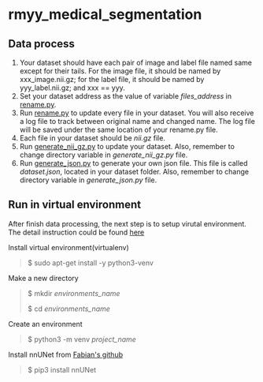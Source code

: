 # rmyy_medical_segmentation

## Data process
1. Your dataset should have each pair of image and label file named same except for their tails. For the image file, it should be named by xxx_image.nii.gz; for the label file, it should be named by yyy_label.nii.gz; and xxx == yyy.
2. Set your dataset address as the value of variable *files_address* in [rename.py](https://github.com/ruiyangqin2016/rmyy_medical_segmentation/blob/main/rename.py).
3. Run [rename.py](https://github.com/ruiyangqin2016/rmyy_medical_segmentation/blob/main/rename.py) to update every file in your dataset. You will also receive a log file to track between original name and changed name. The log file will be saved under the same location of your rename.py file.
4. Each file in your dataset should be *nii.gz* file.
5. Run [generate_nii_gz.py](https://github.com/ruiyangqin2016/rmyy_medical_segmentation/blob/main/generate_nii_gz.py) to update your dataset. Also, remember to change directory variable in *generate_nii_gz.py* file.
6. Run [generate_json.py](https://github.com/ruiyangqin2016/rmyy_medical_segmentation/blob/main/generate_json.py) to generate your own json file. This file is called *dataset.json*, located in your dataset folder. Also, remember to change directory variable in *generate_json.py* file.

## Run in virtual environment
After finish data processing, the next step is to setup virutal environment. The detail instruction could be found [here](https://linoxide.com/linux-how-to/setup-python-virtual-environment-ubuntu/)

Install virtual environment(virtualenv)
> $ sudo apt-get install -y python3-venv
>
Make a new directory
> $ mkdir *environments_name*
>
> $ cd *environments_name*
>
Create an environment
> $ python3 -m venv *project_name*
>
Install nnUNet from [Fabian's github](https://github.com/MIC-DKFZ/nnUNet)
> $ pip3 install nnUNet
